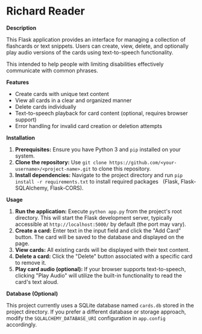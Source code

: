 # Richard Reader

**Description**

This Flask application provides an interface for managing a collection of flashcards or text snippets. Users can create, view, delete, and optionally play audio versions of the cards using text-to-speech functionality.

This intended to help people with limiting disabilities effectively communicate with common phrases. 


**Features**

* Create cards with unique text content
* View all cards in a clear and organized manner
* Delete cards individually
* Text-to-speech playback for card content (optional, requires browser support)
* Error handling for invalid card creation or deletion attempts

**Installation**

1. **Prerequisites:** Ensure you have Python 3 and `pip` installed on your system.
2. **Clone the repository:** Use `git clone https://github.com/<your-username>/<project-name>.git` to clone this repository.
3. **Install dependencies:** Navigate to the project directory and run `pip install -r requirements.txt` to install required packages   
 (Flask, Flask-SQLAlchemy, Flask-CORS).

**Usage**

1. **Run the application:** Execute `python app.py` from the project's root directory. This will start the Flask development server, typically accessible at `http://localhost:5000/` by default (the port may vary).
2. **Create a card:** Enter text in the input field and click the "Add Card" button. The card will be saved to the database and displayed on the page.
3. **View cards:** All existing cards will be displayed with their text content.
4. **Delete a card:** Click the "Delete" button associated with a specific card to remove it.
5. **Play card audio (optional):** If your browser supports text-to-speech, clicking "Play Audio" will utilize the built-in functionality to read the card's text aloud.

**Database (Optional)**

This project currently uses a SQLite database named `cards.db` stored in the project directory. If you prefer a different database or storage approach, modify the `SQLALCHEMY_DATABASE_URI` configuration in `app.config` accordingly.

